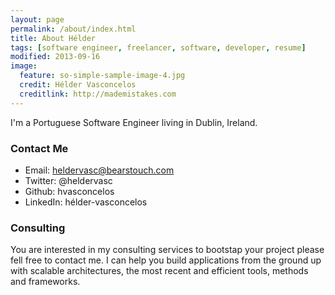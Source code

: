 ```yaml
---
layout: page
permalink: /about/index.html
title: About Hélder
tags: [software engineer, freelancer, software, developer, resume]
modified: 2013-09-16
image:
  feature: so-simple-sample-image-4.jpg
  credit: Hélder Vasconcelos
  creditlink: http://mademistakes.com
---
```


I'm a Portuguese Software Engineer living in Dublin, Ireland.

### Contact Me

* Email: heldervasc@bearstouch.com
* Twitter: @heldervasc
* Github: hvasconcelos
* LinkedIn: hélder-vasconcelos

### Consulting

You are interested in my consulting services to bootstap your project please fell free to contact me. I can help you build applications from the ground up with scalable architectures, the most recent and efficient tools, methods and frameworks.
